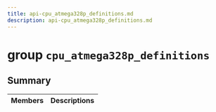 ```yaml
---
title: api-cpu_atmega328p_definitions.md
description: api-cpu_atmega328p_definitions.md
---
```

# group `cpu_atmega328p_definitions` 

## Summary

 Members                        | Descriptions                                
--------------------------------|---------------------------------------------

